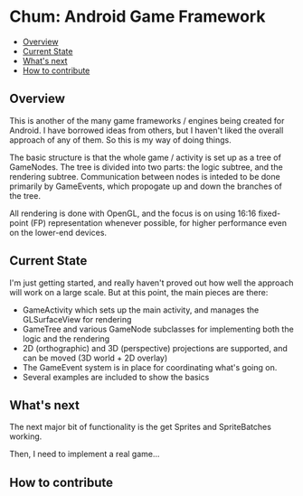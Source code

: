 Chum: Android Game Framework
============================


* [Overview](#overview)
* [Current State](#current)
* [What's next](#roadmap)
* [How to contribute](#contribute)


<h2 id="overview">Overview</h2>

This is another of the many game frameworks / engines being created for Android.  I have borrowed ideas from others, but I haven't liked the overall approach of any of them.  So this is my way of doing things.

The basic structure is that the whole game / activity is set up as a tree of GameNodes.  The tree is divided into two parts: the logic subtree, and the rendering subtree.  Communication between nodes is inteded to be done primarily by GameEvents, which propogate up and down the branches of the tree.

All rendering is done with OpenGL, and the focus is on using 16:16 fixed-point (FP) representation whenever possible, for higher performance even on the lower-end devices.


<h2 id="current">Current State</h2>

I'm just getting started, and really haven't proved out how well the approach will work on a large scale.  But at this point, the main pieces are there:

* GameActivity which sets up the main activity, and manages the GLSurfaceView for rendering
* GameTree and various GameNode subclasses for implementing both the logic and the rendering
* 2D (orthographic) and 3D (perspective) projections are supported, and can be moved (3D world + 2D overlay)
* The GameEvent system is in place for coordinating what's going on.
* Several examples are included to show the basics


<h2 id="roadmap">What's next</h2>

The next major bit of functionality is the get Sprites and SpriteBatches working.

Then, I need to implement a real game...



<h2 id="roadmap">How to contribute</h2>

